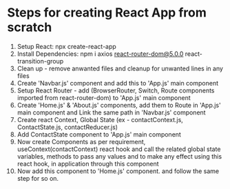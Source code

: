 # Steps for creating React App from scratch

1. Setup React: npx create-react-app 
2. Install Dependencies: npm i axios react-router-dom@5.0.0 react-transition-group
3. Clean up - remove anwanted files and cleanup for unwanted lines in any files
4. Create 'Navbar.js' component and add this to 'App.js' main component
5. Setup React Router - add (BrowserRouter, Switch, Route components imported from react-router-dom) to 'App.js' main component
6. Create 'Home.js' & 'About.js' components, add them to Route in 'App.js' main component and Link the same path in 'Navbar.js' component
7. Create react Context, Global State (ex - contactContext.js, ContactState.js, contactReducer.js)
8. Add ContactState component to 'App.js' main component
9. Now create Components as per requirement, useContext(contactContext) react hook and call the related global state variables, methods to pass any values and to make any effect using this react hook, in application through this component
10. Now add this component to 'Home.js' component. and follow the same step for so on.
